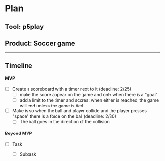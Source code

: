 # Plan

## Tool: p5play
## Product: Soccer game

---

## Timeline

#### MVP

- [ ] Create a scoreboard with a timer next to it (deadline: 2/25)
  - [ ] make the score appear on the game and only when there is a "goal" 
  - [ ] add a limit to the timer and scores: when either is reached, the game will end unless the game is tied
- [ ] Make is so when the ball and player collide and the player presses "space" there is a force on the ball (deadline: 2/30)
  - [ ] The ball goes in the direction of the collision

#### Beyond MVP

- [ ] Task
  - [ ] Subtask


<!-- EXAMPLE

## Tool: APIs
## Product: Green Glass Door riddle app

## Timeline

### MVP

- [ ] Front-end
  - [x] Webpage to collect input from user (deadline: 4/15)
  - [ ] Webpage to display "yes, but a ___ can't" or "no, but a ___ can" (deadline: 5/1)
- [x] Back-end
  - [x] Use regex to test whether or not the word can go through the GGD (deadline: 3/1)
  - [x] Use the Twinword API to find related words (deadline: 3/15)
    - [ ] Iterate through the words until an opposite example can be found (deadline: 4/1)

#### Beyond MVP

- [ ] Use another API to make sure the opposite example is a noun
- [ ] Automate notification of API limit to make sure I don’t exceed free quota
- [ ] A multiple choice quizzer that will test the user’s knowledge of the solution

-->





<!-- DO NOT USE THIS YET

| Name | Glows | Grows |
| -------- | ------- | ------- |
|   |   |
|   |   |
|   |   |
|   |   |
|   |   |
|   |   |

-->
